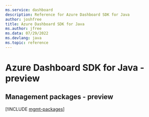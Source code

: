 ```yaml
---
ms.service: dashboard
description: Reference for Azure Dashboard SDK for Java
author: joshfree
title: Azure Dashboard SDK for Java
ms.author: jfree
ms.data: 07/29/2022
ms.devlang: java
ms.topic: reference
---
```

# Azure Dashboard SDK for Java - preview

## Management packages - preview
[!INCLUDE [mgmt-packages](dashboard-mgmt-index.md)]